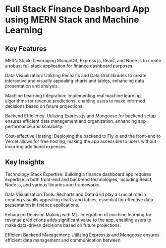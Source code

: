 # Full Stack Finance Dashboard App using MERN Stack and Machine Learning
## Key Features
MERN Stack: Leveraging MongoDB, Express.js, React, and Node.js to create a robust full stack application for finance dashboard purposes.

Data Visualization: Utilizing Recharts and Data Grid libraries to create interactive and visually appealing charts and tables, enhancing data presentation and analysis.

Machine Learning Integration: Implementing real machine learning algorithms for revenue predictions, enabling users to make informed decisions based on future projections.

Backend Efficiency: Utilizing Express.js and Mongoose for backend setup ensures efficient data management and organization, enhancing app performance and scalability.

Cost-effective Hosting: Deploying the backend to Fly.io and the front-end to Vercel allows for free hosting, making the app accessible to users without incurring additional expenses.

## Key Insights
Technology Stack Expertise: Building a finance dashboard app requires expertise in both front-end and back-end technologies, including React, Node.js, and various libraries and frameworks.

Data Visualization Tools: Recharts and Data Grid play a crucial role in creating visually appealing charts and tables, essential for effective data presentation in finance applications.

Enhanced Decision Making with ML: Integration of machine learning for revenue predictions adds significant value to the app, enabling users to make data-driven decisions based on future projections.

Efficient Backend Management: Utilizing Express.js and Mongoose ensures efficient data management and communication between 
